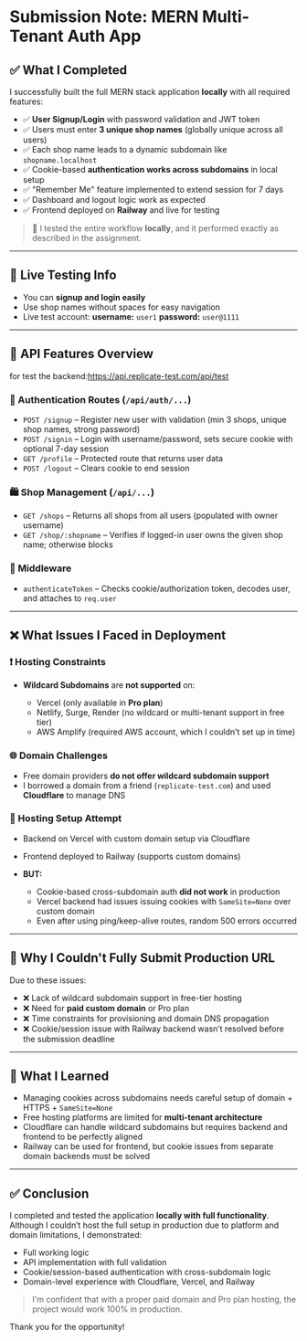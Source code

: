 # Submission Note: MERN Multi-Tenant Auth App

## ✅ What I Completed

I successfully built the full MERN stack application **locally** with all required features:

* ✅ **User Signup/Login** with password validation and JWT token
* ✅ Users must enter **3 unique shop names** (globally unique across all users)
* ✅ Each shop name leads to a dynamic subdomain like `shopname.localhost`
* ✅ Cookie-based **authentication works across subdomains** in local setup
* ✅ "Remember Me" feature implemented to extend session for 7 days
* ✅ Dashboard and logout logic work as expected
* ✅ Frontend deployed on **Railway** and live for testing

> 🔄 I tested the entire workflow **locally**, and it performed exactly as described in the assignment.

---

## 🧪 Live Testing Info

* You can **signup and login easily**
* Use shop names without spaces for easy navigation
* Live test account:
  **username:** `user1`
  **password:** `user@1111`

---

## 🧠 API Features Overview
for test the backend:https://api.replicate-test.com/api/test

### 🔐 Authentication Routes (`/api/auth/...`)

* `POST /signup` – Register new user with validation (min 3 shops, unique shop names, strong password)
* `POST /signin` – Login with username/password, sets secure cookie with optional 7-day session
* `GET /profile` – Protected route that returns user data
* `POST /logout` – Clears cookie to end session

### 🛍️ Shop Management (`/api/...`)

* `GET /shops` – Returns all shops from all users (populated with owner username)
* `GET /shop/:shopname` – Verifies if logged-in user owns the given shop name; otherwise blocks

### 🔄 Middleware

* `authenticateToken` – Checks cookie/authorization token, decodes user, and attaches to `req.user`

---

## ❌ What Issues I Faced in Deployment

### ❗ Hosting Constraints

* **Wildcard Subdomains** are **not supported** on:

  * Vercel (only available in **Pro plan**)
  * Netlify, Surge, Render (no wildcard or multi-tenant support in free tier)
  * AWS Amplify (required AWS account, which I couldn’t set up in time)

### 🌐 Domain Challenges

* Free domain providers **do not offer wildcard subdomain support**
* I borrowed a domain from a friend (`replicate-test.com`) and used **Cloudflare** to manage DNS

### 🔄 Hosting Setup Attempt

* Backend on Vercel with custom domain setup via Cloudflare
* Frontend deployed to Railway (supports custom domains)
* **BUT:**

  * Cookie-based cross-subdomain auth **did not work** in production
  * Vercel backend had issues issuing cookies with `SameSite=None` over custom domain
  * Even after using ping/keep-alive routes, random 500 errors occurred

---

## 🚧 Why I Couldn't Fully Submit Production URL

Due to these issues:

* ❌ Lack of wildcard subdomain support in free-tier hosting
* ❌ Need for **paid custom domain** or Pro plan
* ❌ Time constraints for provisioning and domain DNS propagation
* ❌ Cookie/session issue with Railway backend wasn’t resolved before the submission deadline

---

## 🧠 What I Learned

* Managing cookies across subdomains needs careful setup of domain + HTTPS + `SameSite=None`
* Free hosting platforms are limited for **multi-tenant architecture**
* Cloudflare can handle wildcard subdomains but requires backend and frontend to be perfectly aligned
* Railway can be used for frontend, but cookie issues from separate domain backends must be solved

---

## ✅ Conclusion

I completed and tested the application **locally with full functionality**.
Although I couldn’t host the full setup in production due to platform and domain limitations, I demonstrated:

* Full working logic
* API implementation with full validation
* Cookie/session-based authentication with cross-subdomain logic
* Domain-level experience with Cloudflare, Vercel, and Railway

> I'm confident that with a proper paid domain and Pro plan hosting, the project would work 100% in production.

Thank you for the opportunity!
